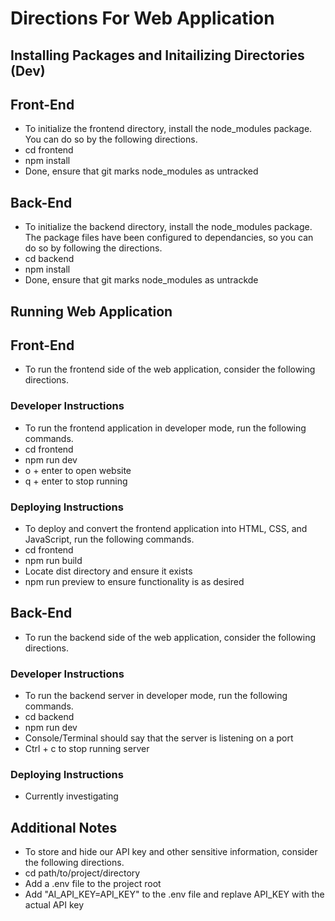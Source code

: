 # Directions For Web Application

## Installing Packages and Initailizing Directories (Dev)

## Front-End
* To initialize the frontend directory, install the node_modules package. You can do so by the following directions.
* cd frontend
* npm install
* Done, ensure that git marks node_modules as untracked

## Back-End
* To initialize the backend directory, install the node_modules package. The package files have been configured to dependancies, so you can do so by following the directions.
* cd backend
* npm install
* Done, ensure that git marks node_modules as untrackde

## Running Web Application

## Front-End
* To run the frontend side of the web application, consider the following directions.

### Developer Instructions
* To run the frontend application in developer mode, run the following commands.
* cd frontend
* npm run dev
* o + enter to open website
* q + enter to stop running
### Deploying Instructions
* To deploy and convert the frontend application into HTML, CSS, and JavaScript, run the following commands.
* cd frontend
* npm run build
* Locate dist directory and ensure it exists
* npm run preview to ensure functionality is as desired

## Back-End
* To run the backend side of the web application, consider the following directions.

### Developer Instructions
* To run the backend server in developer mode, run the following commands.
* cd backend
* npm run dev
* Console/Terminal should say that the server is listening on a port
* Ctrl + c to stop running server
### Deploying Instructions
* Currently investigating   

## Additional Notes
* To store and hide our API key and other sensitive information, consider the following directions.
* cd path/to/project/directory
* Add a .env file to the project root
* Add "AI_API_KEY=API_KEY" to the .env file and replave API_KEY with the actual API key